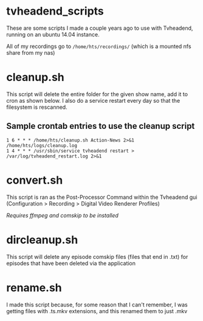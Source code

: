 # tvheadend_scripts
These are some scripts I made a couple years ago to use with Tvheadend, running on an ubuntu 14.04 instance.

All of my recordings go to `/home/hts/recordings/` (which is a mounted nfs share from my nas)


# cleanup.sh

This script will delete the entire folder for the given show name, add it to cron as shown below. I also do a service restart every day so that the filesystem is rescanned.

## Sample crontab entries to use the cleanup script

```
1 6 * * * /home/hts/cleanup.sh Action-News 2>&1 /home/hts/logs/cleanup.log
1 4 * * * /usr/sbin/service tvheadend restart > /var/log/tvheadend_restart.log 2>&1
```

# convert.sh

This script is ran as the Post-Processor Command within the Tvheadend gui (Configuration > Recording > Digital Video Renderer Profiles)

*Requires ffmpeg and comskip to be installed*

# dircleanup.sh

This script will delete any episode comskip files (files that end in .txt) for episodes that have been deleted via the application

# rename.sh

I made this script because, for some reason that I can't remember, I was getting files with .ts.mkv extensions, and this renamed them to just .mkv

